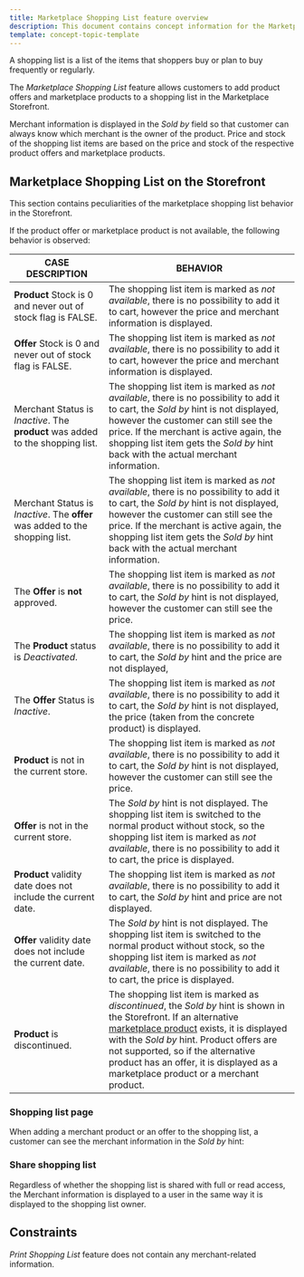 ```yaml
---
title: Marketplace Shopping List feature overview
description: This document contains concept information for the Marketplace Shopping List feature.
template: concept-topic-template
---
```


A shopping list is a list of the items that shoppers buy or plan to buy frequently or regularly.

The *Marketplace Shopping List* feature allows customers to add product offers and marketplace products to a shopping list in the Marketplace Storefront.

Merchant information is displayed in the *Sold by* field so that customer can always know which merchant is the owner of the product. Price and stock of the shopping list items are based on the price and stock of the respective product offers and marketplace products.

## Marketplace Shopping List on the Storefront

This section contains peculiarities of the marketplace shopping list behavior in the Storefront.

If the product offer or marketplace product is not available, the following behavior is observed:

<div class="width-100">

| CASE DESCRIPTION   | BEHAVIOR    |
| ------------------ | --------------------------- |
| **Product** Stock is 0 and never out of stock flag is FALSE. | The shopping list item is marked as *not available*, there is no possibility to add it to cart, however the price and merchant information is displayed. |
| **Offer** Stock is 0 and never out of stock flag is FALSE.   | The shopping list item is marked as *not available*, there is no possibility to add it to cart, however the price and merchant information is displayed. |
| Merchant Status is *Inactive*. The  **product** was added to the shopping list. | The shopping list item is marked as *not available*, there is no possibility to add it to cart, the *Sold by* hint is not displayed, however the customer can still see the price. If the merchant is active again, the shopping list item gets the *Sold by* hint back with the actual merchant information. |
| Merchant Status is *Inactive*. The **offer** was added to the shopping list. | The shopping list item is marked as *not available*, there is no possibility to add it to cart, the *Sold by* hint is not displayed, however the customer can still see the price. If the merchant is active again, the shopping list item gets the *Sold by* hint back with the actual merchant information. |
| The **Offer** is **not** approved.                           | The shopping list item is marked as *not available*, there is no possibility to add it to cart, the *Sold by* hint is not displayed, however the customer can still see the price. |
| The **Product** status is *Deactivated*.                     | The shopping list item is marked as *not available*, there is no possibility to add it to cart, the *Sold by* hint and the price are not displayed, |
| The **Offer** Status is *Inactive*.                          | The shopping list item is marked as *not available*, there is no possibility to add it to cart, the *Sold by* hint is not displayed, the price (taken from the concrete product) is displayed. |
| **Product** is not in the current store.                     | The shopping list item is marked as *not available*, there is no possibility to add it to cart, the *Sold by* hint is not displayed, however the customer can still see the price. |
| **Offer** is not in the current store.                       | The *Sold by* hint is not displayed. The shopping list item is switched to the normal product without stock, so the shopping list item is marked as *not available*, there is no possibility to add it to cart, the price is displayed. |
| **Product** validity date does not include the current date. | The shopping list item is marked as *not available*, there is no possibility to add it to cart, the *Sold by* hint and price are not displayed. |
| **Offer** validity date does not include the current date.   | The *Sold by* hint is not displayed. The shopping list item is switched to the normal product without stock, so the shopping list item is marked as *not available*, there is no possibility to add it to cart, the price is displayed. |
| **Product** is discontinued.                                 | The shopping list item is marked as *discontinued*, the *Sold by* hint is shown in the Storefront. If an alternative [marketplace product](/docs/marketplace/user/features/{{page.version}}/marketplace-product-feature-overview.html) exists, it is displayed with the  *Sold by* hint. Product offers are not supported, so if the alternative product has an offer, it is displayed as a marketplace product or a merchant product. |

</div>

### Shopping list page

When adding a merchant product or an offer to the shopping list, a customer can see the merchant information in the *Sold by* hint:

<!---GIF-->

### Share shopping list

Regardless of whether the shopping list is shared with full or read access, the Merchant information is displayed to a user in the same way it is displayed to the shopping list owner.

<!---GIF-->

## Constraints

*Print Shopping List* feature does not contain any merchant-related information.